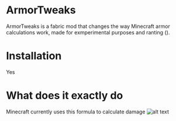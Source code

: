 # ArmorTweaks

ArmorTweaks is a fabric mod that changes the way Minecraft armor calculations work, made for exmperimental purposes and ranting ().

# Installation

Yes

# What does it exactly do

Minecraft currently uses this formula to calculate damage
![alt text](https://i.imgur.com/Y6ie9Dx.png)
